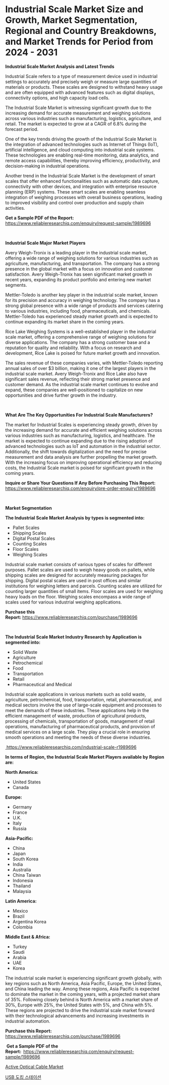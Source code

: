 <p><h1>Industrial Scale Market Size and Growth, Market Segmentation, Regional and Country Breakdowns, and Market Trends for Period from 2024 -  2031</h1></p><p><strong>Industrial Scale Market Analysis and Latest Trends</strong></p>
<p><p>Industrial Scale refers to a type of measurement device used in industrial settings to accurately and precisely weigh or measure large quantities of materials or products. These scales are designed to withstand heavy usage and are often equipped with advanced features such as digital displays, connectivity options, and high capacity load cells.</p><p>The Industrial Scale Market is witnessing significant growth due to the increasing demand for accurate measurement and weighing solutions across various industries such as manufacturing, logistics, agriculture, and retail. The market is expected to grow at a CAGR of 6.8% during the forecast period.</p><p>One of the key trends driving the growth of the Industrial Scale Market is the integration of advanced technologies such as Internet of Things (IoT), artificial intelligence, and cloud computing into industrial scale systems. These technologies are enabling real-time monitoring, data analytics, and remote access capabilities, thereby improving efficiency, productivity, and decision-making in industrial operations.</p><p>Another trend in the Industrial Scale Market is the development of smart scales that offer enhanced functionalities such as automatic data capture, connectivity with other devices, and integration with enterprise resource planning (ERP) systems. These smart scales are enabling seamless integration of weighing processes with overall business operations, leading to improved visibility and control over production and supply chain activities.</p></p>
<p><strong>Get a Sample PDF of the Report:&nbsp;</strong> <a href="https://www.reliableresearchiq.com/enquiry/request-sample/1989696">https://www.reliableresearchiq.com/enquiry/request-sample/1989696</a></p>
<p>&nbsp;</p>
<p><strong>Industrial Scale Major Market Players</strong></p>
<p><p>Avery Weigh-Tronix is a leading player in the industrial scale market, offering a wide range of weighing solutions for various industries such as agriculture, manufacturing, and transportation. The company has a strong presence in the global market with a focus on innovation and customer satisfaction. Avery Weigh-Tronix has seen significant market growth in recent years, expanding its product portfolio and entering new market segments.</p><p>Mettler-Toledo is another key player in the industrial scale market, known for its precision and accuracy in weighing technology. The company has a strong global presence with a wide range of products and services catering to various industries, including food, pharmaceuticals, and chemicals. Mettler-Toledo has experienced steady market growth and is expected to continue expanding its market share in the coming years.</p><p>Rice Lake Weighing Systems is a well-established player in the industrial scale market, offering a comprehensive range of weighing solutions for diverse applications. The company has a strong customer base and a reputation for quality and reliability. With a focus on research and development, Rice Lake is poised for future market growth and innovation.</p><p>The sales revenue of these companies varies, with Mettler-Toledo reporting annual sales of over $3 billion, making it one of the largest players in the industrial scale market. Avery Weigh-Tronix and Rice Lake also have significant sales revenue, reflecting their strong market presence and customer demand. As the industrial scale market continues to evolve and expand, these companies are well-positioned to capitalize on new opportunities and drive further growth in the industry.</p></p>
<p>&nbsp;</p>
<p><strong>What Are The Key Opportunities For Industrial Scale Manufacturers?</strong></p>
<p><p>The market for Industrial Scales is experiencing steady growth, driven by the increasing demand for accurate and efficient weighing solutions across various industries such as manufacturing, logistics, and healthcare. The market is expected to continue expanding due to the rising adoption of advanced technologies such as IoT and automation in the industrial sector. Additionally, the shift towards digitalization and the need for precise measurement and data analysis are further propelling the market growth. With the increasing focus on improving operational efficiency and reducing costs, the Industrial Scale market is poised for significant growth in the coming years.</p></p>
<p><strong>Inquire or Share Your Questions If Any Before Purchasing This Report:</strong> <a href="https://www.reliableresearchiq.com/enquiry/pre-order-enquiry/1989696">https://www.reliableresearchiq.com/enquiry/pre-order-enquiry/1989696</a></p>
<p>&nbsp;</p>
<p><strong>Market Segmentation</strong></p>
<p><strong>The Industrial Scale Market Analysis by types is segmented into:</strong></p>
<p><ul><li>Pallet Scales</li><li>Shipping Scales</li><li>Digital Postal Scales</li><li>Counting Scales</li><li>Floor Scales</li><li>Weighing Scales</li></ul></p>
<p><p>Industrial scale market consists of various types of scales for different purposes. Pallet scales are used to weigh heavy goods on pallets, while shipping scales are designed for accurately measuring packages for shipping. Digital postal scales are used in post offices and similar institutions for weighing letters and parcels. Counting scales are utilized for counting larger quantities of small items. Floor scales are used for weighing heavy loads on the floor. Weighing scales encompass a wide range of scales used for various industrial weighing applications.</p></p>
<p><strong>Purchase this Report:&nbsp;</strong><a href="https://www.reliableresearchiq.com/purchase/1989696">https://www.reliableresearchiq.com/purchase/1989696</a></p>
<p>&nbsp;</p>
<p><strong>The Industrial Scale Market Industry Research by Application is segmented into:</strong></p>
<p><ul><li>Solid Waste</li><li>Agriculture</li><li>Petrochemical</li><li>Food</li><li>Transportation</li><li>Retail</li><li>Pharmaceutical and Medical</li></ul></p>
<p><p>Industrial scale applications in various markets such as solid waste, agriculture, petrochemical, food, transportation, retail, pharmaceutical, and medical sectors involve the use of large-scale equipment and processes to meet the demands of these industries. These applications help in the efficient management of waste, production of agricultural products, processing of chemicals, transportation of goods, management of retail operations, manufacturing of pharmaceutical products, and provision of medical services on a large scale. They play a crucial role in ensuring smooth operations and meeting the needs of these diverse industries.</p></p>
<p><a href="https://www.reliableresearchiq.com/industrial-scale-r1989696">&nbsp;https://www.reliableresearchiq.com/industrial-scale-r1989696</a></p>
<p><strong>In terms of Region, the Industrial Scale Market Players available by Region are:</strong></p>
<p>
    <p> <strong> North America: </strong>
        <ul>
            <li>United States</li>
            <li>Canada</li>
        </ul>
        </p> 
    <p> <strong> Europe: </strong>
        <ul>
            <li>Germany</li>
            <li>France</li>
            <li>U.K.</li>
            <li>Italy</li>
            <li>Russia</li>
        </ul>
        </p> 
    <p> <strong> Asia-Pacific: </strong>
        <ul>
            <li>China</li>
            <li>Japan</li>
            <li>South Korea</li>
            <li>India</li>
            <li>Australia</li>
            <li>China Taiwan</li>
            <li>Indonesia</li>
            <li>Thailand</li>
            <li>Malaysia</li>
        </ul>
        </p> 
    <p> <strong> Latin America: </strong>
        <ul>
            <li>Mexico</li>
            <li>Brazil</li>
            <li>Argentina Korea</li>
            <li>Colombia</li>
        </ul>
        </p> 
    <p> <strong> Middle East & Africa: </strong>
        <ul>
            <li>Turkey</li>
            <li>Saudi</li>
            <li>Arabia</li>
            <li>UAE</li>
            <li>Korea</li>
        </ul>
    </p>
    </p>
<p><p>The industrial scale market is experiencing significant growth globally, with key regions such as North America, Asia Pacific, Europe, the United States, and China leading the way. Among these regions, Asia Pacific is expected to dominate the market in the coming years, with a projected market share of 35%. Following closely behind is North America with a market share of 30%, Europe with 25%, the United States with 5%, and China with 5%. These regions are projected to drive the industrial scale market forward with their technological advancements and increasing investments in industrial automation.</p></p>
<p><strong>Purchase this Report: </strong><a href="https://www.reliableresearchiq.com/purchase/1989696">https://www.reliableresearchiq.com/purchase/1989696</a></p>
<p>&nbsp;<strong>Get a Sample PDF of the Report:&nbsp;&nbsp;</strong><a href="https://www.reliableresearchiq.com/enquiry/request-sample/1989696">https://www.reliableresearchiq.com/enquiry/request-sample/1989696</a></p>
<p><strong></strong></p>
<p><p><a href="https://github.com/nettieBoyle67/Market-Research-Report-List-1/blob/main/active-optical-cable-market.md">Active Optical Cable Market</a></p><p><a href="https://github.com/hasanrajibul387/Market-Research-Report-List-2/blob/main/438474346684.md">USB 도킹 스테이션</a></p></p>